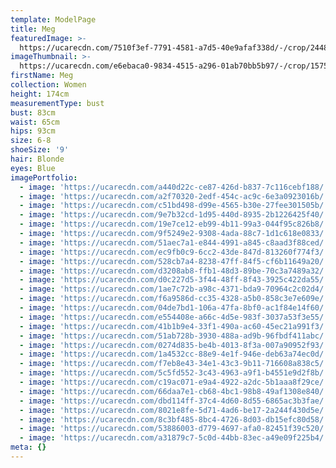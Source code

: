 ```yaml
---
template: ModelPage
title: Meg
featuredImage: >-
  https://ucarecdn.com/7510f3ef-7791-4581-a7d5-40e9afaf338d/-/crop/2448x1451/0,31/-/preview/
imageThumbnail: >-
  https://ucarecdn.com/e6ebaca0-9834-4515-a296-01ab70bb5b97/-/crop/1575x2247/57,0/-/preview/
firstName: Meg
collection: Women
height: 174cm
measurementType: bust
bust: 83cm
waist: 65cm
hips: 93cm
size: 6-8
shoeSize: '9'
hair: Blonde
eyes: Blue
imagePortfolio:
  - image: 'https://ucarecdn.com/a440d22c-ce87-426d-b837-7c116cebf188/'
  - image: 'https://ucarecdn.com/a2f70320-2edf-454c-ac9c-6e3a0923016b/'
  - image: 'https://ucarecdn.com/c51bd498-d99e-4565-b30e-27fee301505b/'
  - image: 'https://ucarecdn.com/9e7b32cd-1d95-440d-8935-2b1226425f40/'
  - image: 'https://ucarecdn.com/19e7ce12-eb99-4b11-99a3-044f95c826b8/'
  - image: 'https://ucarecdn.com/9f5249e2-9308-4ada-88c7-1d1c618e0833/'
  - image: 'https://ucarecdn.com/51aec7a1-e844-4991-a845-c8aad3f88ced/'
  - image: 'https://ucarecdn.com/ec9fb0c9-6cc2-43de-847d-813260f774f3/'
  - image: 'https://ucarecdn.com/528cb7a4-8238-47ff-84f5-cf6b11649a20/'
  - image: 'https://ucarecdn.com/d3208ab8-ffb1-48d3-89be-70c3a7489a32/'
  - image: 'https://ucarecdn.com/d0c227d5-3f44-48ff-8f43-3925c422da55/'
  - image: 'https://ucarecdn.com/1ae7c72b-a98c-4371-bda9-70964c2c02d4/'
  - image: 'https://ucarecdn.com/f6a9586d-cc35-4328-a5b0-858c3e7e609e/'
  - image: 'https://ucarecdn.com/04de7bd1-106a-47fa-8bf0-ac1f84e14f60/'
  - image: 'https://ucarecdn.com/e554408e-a66c-4d5e-983f-3037a53f3e55/'
  - image: 'https://ucarecdn.com/41b1b9e4-33f1-490a-ac60-45ec21a991f3/'
  - image: 'https://ucarecdn.com/51ab728b-3930-488a-ad9b-96fbdf411abc/'
  - image: 'https://ucarecdn.com/0274d835-be4b-4013-8f3a-007a90952f93/'
  - image: 'https://ucarecdn.com/1a4532cc-88e9-4e1f-946e-deb63a74ec0d/'
  - image: 'https://ucarecdn.com/f7eb8e43-34e1-43c3-9b11-716608a838c5/'
  - image: 'https://ucarecdn.com/5c5fd552-3c43-4963-a9f1-b4551e9d2f8b/'
  - image: 'https://ucarecdn.com/c19ac071-e9a4-4922-a2dc-5b1aaa8f29ce/'
  - image: 'https://ucarecdn.com/66daa7e1-cb68-4bc1-98b8-49af1308e840/'
  - image: 'https://ucarecdn.com/dbd114ff-37c4-4d60-8d55-6865ac3b3fae/'
  - image: 'https://ucarecdn.com/8021e8fe-5d71-4ad6-be17-2a244f430d5e/'
  - image: 'https://ucarecdn.com/8c3bf485-8bc4-4726-8d03-db15efc80d58/'
  - image: 'https://ucarecdn.com/53886003-d779-4697-afa0-82451f39c520/'
  - image: 'https://ucarecdn.com/a31879c7-5c0d-44bb-83ec-a49e09f225b4/'
meta: {}
---
```


